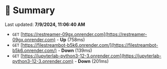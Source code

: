 # 📖 Summary
Last updated: **7/9/2024, 11:06:40 AM**

- `GET` [https://restreamer-09gx.onrender.com](https://restreamer-09gx.onrender.com) - **Up** (758ms)
- `GET` [https://filestreambot-b5k6.onrender.com/](https://filestreambot-b5k6.onrender.com/) - **Down** (139ms)
- `GET` [https://jupyterlab-python3-12-3.onrender.com](https://jupyterlab-python3-12-3.onrender.com) - **Down** (201ms)
